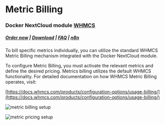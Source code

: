 # Metric Billing

### Docker NextCloud module **[WHMCS](https://puqcloud.com/link.php?id=77)** 

##### [Order now](https://puqcloud.com/whmcs-module-docker-nextcloud.php) | [Download](https://download.puqcloud.com/WHMCS/servers/PUQ_WHMCS-Docker-NextCloud/) | [FAQ](https://faq.puqcloud.com/) | [n8n](https://puqcloud.com/link.php?id=117)

To bill specific metrics individually, you can utilize the standard WHMCS Metric Billing mechanism integrated with the Docker NextCloud module.

To configure Metric Billing, you must activate the relevant metrics and define the desired pricing. Metrics billing utilizes the default WHMCS functionality. For detailed documentation on how WHMCS Metric Billing operates, visit:

[https://docs.whmcs.com/products/configuration-options/usage-billing/](https://docs.whmcs.com/products/configuration-options/usage-billing/)

![metric billing setup](https://doc.puq.info/uploads/images/gallery/2025-03/scaled-1680-/image-1741888208248.png)

![metric pricing setup](https://doc.puq.info/uploads/images/gallery/2025-03/scaled-1680-/image-1741888239156.png)